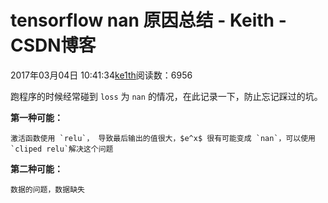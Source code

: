 # tensorflow nan 原因总结 - Keith - CSDN博客





2017年03月04日 10:41:34[ke1th](https://me.csdn.net/u012436149)阅读数：6956








跑程序的时候经常碰到 `loss` 为 `nan` 的情况，在此记录一下，防止忘记踩过的坑。

**第一种可能：**

    激活函数使用 `relu`， 导致最后输出的值很大，$e^x$ 很有可能变成 `nan`，可以使用 `cliped relu`解决这个问题 
**第二种可能：**

    数据的问题，数据缺失



